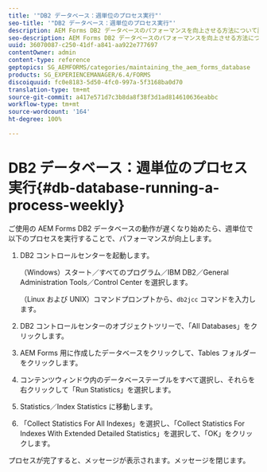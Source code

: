 ```yaml
---
title: '"DB2 データベース：週単位のプロセス実行"'
seo-title: '"DB2 データベース：週単位のプロセス実行"'
description: AEM Forms DB2 データベースのパフォーマンスを向上させる方法について説明します。
seo-description: AEM Forms DB2 データベースのパフォーマンスを向上させる方法について説明します。
uuid: 36070087-c250-41df-a841-aa922e777697
contentOwner: admin
content-type: reference
geptopics: SG_AEMFORMS/categories/maintaining_the_aem_forms_database
products: SG_EXPERIENCEMANAGER/6.4/FORMS
discoiquuid: fc0e8183-5d50-4fc0-997a-5f3168ba0d70
translation-type: tm+mt
source-git-commit: a417e571d7c3b8da8f38f3d1ad814610636eabbc
workflow-type: tm+mt
source-wordcount: '164'
ht-degree: 100%

---
```



# DB2 データベース：週単位のプロセス実行{#db-database-running-a-process-weekly}

ご使用の AEM Forms DB2 データベースの動作が遅くなり始めたら、週単位で以下のプロセスを実行することで、パフォーマンスが向上します。

1. DB2 コントロールセンターを起動します。

   （Windows）スタート／すべてのプログラム／IBM DB2／General Administration Tools／Control Center を選択します。

   （Linux および UNIX）コマンドプロンプトから、`db2jcc` コマンドを入力します。

1. DB2 コントロールセンターのオブジェクトツリーで、「All Databases」をクリックします。
1. AEM Forms 用に作成したデータベースをクリックして、Tables フォルダーをクリックします。
1. コンテンツウィンドウ内のデータベーステーブルをすべて選択し、それらを右クリックして「Run Statistics」を選択します。
1. Statistics／Index Statistics に移動します。
1. 「Collect Statistics For All Indexes」を選択し、「Collect Statistics For Indexes With Extended Detailed Statistics」を選択して、「OK」をクリックします。

プロセスが完了すると、メッセージが表示されます。メッセージを閉じます。
